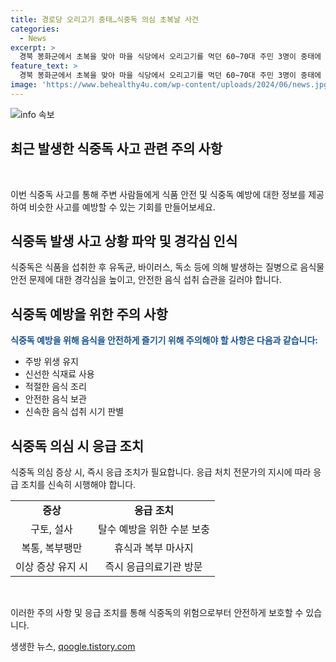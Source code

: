 ```yaml
---
title: 경로당 오리고기 중태…식중독 의심 초복날 사건
categories:
  - News
excerpt: >
  경북 봉화군에서 초복을 맞아 마을 식당에서 오리고기를 먹던 60~70대 주민 3명이 중태에 빠지는 사고가 발생했습니다. 이들은 심정지와 의식 저하 등 위독한 증세를 보였지만, 병원으로 이송된 후에 회복했습니다. 관계자는 식중독균 감염 여부 등을 조사 중이라고 밝혔습니다. (150자)
feature_text: >
  경북 봉화군에서 초복을 맞아 마을 식당에서 오리고기를 먹던 60~70대 주민 3명이 중태에 빠지는 사고가 발생했습니다. 이들은 심정지와 의식 저하 등 위독한 증세를 보였지만, 병원으로 이송된 후에 회복했습니다. 관계자는 식중독균 감염 여부 등을 조사 중이라고 밝혔습니다. (150자)
image: 'https://www.behealthy4u.com/wp-content/uploads/2024/06/news.jpg'
---
```


<p><img src="https://www.behealthy4u.com/wp-content/uploads/2024/06/news.jpg" alt="info 속보" /></p>

<h2 data-ke-size="size26">최근 발생한 식중독 사고 관련 주의 사항</h2>

<p data-ke-size="size16">&nbsp;</p>

<p>이번 식중독 사고를 통해 주변 사람들에게 식품 안전 및 식중독 예방에 대한 정보를 제공하여 비슷한 사고를 예방할 수 있는 기회를 만들어보세요.</p>

<h2 data-ke-size="size24">식중독 발생 사고 상황 파악 및 경각심 인식</h2>

<p data-ke-size="size16">식중독은 식품을 섭취한 후 유독균, 바이러스, 독소 등에 의해 발생하는 질병으로 음식물 안전 문제에 대한 경각심을 높이고, 안전한 음식 섭취 습관을 길러야 합니다.</p>

<h2 data-ke-size="size24">식중독 예방을 위한 주의 사항</h2>

<p data-ke-size="size16"><b><span style="color: #1a5490;">식중독 예방을 위해 음식을 안전하게 즐기기 위해 주의해야 할 사항은 다음과 같습니다:</span></b></p>

<ul>
<li>주방 위생 유지</li>
<li>신선한 식재료 사용</li>
<li>적절한 음식 조리</li>
<li>안전한 음식 보관</li>
<li>신속한 음식 섭취 시기 판별</li>
</ul>

<h2 data-ke-size="size24">식중독 의심 시 응급 조치</h2>

<p data-ke-size="size16">식중독 의심 증상 시, 즉시 응급 조치가 필요합니다. 응급 처치 전문가의 지시에 따라 응급 조치를 신속히 시행해야 합니다.</p>

<table>
<tbody>
<tr>
<td style="text-align: center;"><b>증상</b></td>
<td style="text-align: center;"><b>응급 조치</b></td>
</tr>
<tr>
<td style="text-align: center;">구토, 설사</td>
<td style="text-align: center;">탈수 예방을 위한 수분 보충</td>
</tr>
<tr>
<td style="text-align: center;">복통, 복부팽만</td>
<td style="text-align: center;">휴식과 복부 마사지</td>
</tr>
<tr>
<td style="text-align: center;">이상 증상 유지 시</td>
<td style="text-align: center;">즉시 응급의료기관 방문</td>
</tr>
</tbody>
</table>

<p data-ke-size="size16">&nbsp;</p>

<p>이러한 주의 사항 및 응급 조치를 통해 식중독의 위험으로부터 안전하게 보호할 수 있습니다.</p>
생생한 뉴스, <a href="https://qoogle.tistory.com" rel="dofollow">qoogle.tistory.com</a>


